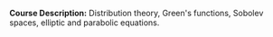 **Course Description:** Distribution theory, Green's functions, Sobolev spaces, elliptic and parabolic equations.